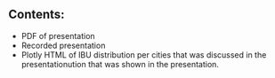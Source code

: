 ## Contents:
- PDF of presentation
- Recorded presentation
- Plotly HTML of IBU distribution per cities that was discussed in the presentationution that was shown in the presentation. 
